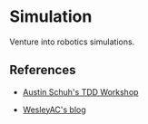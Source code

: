 # Simulation

Venture into robotics simulations.

## References

- [Austin Schuh's TDD Workshop](https://www.youtube.com/watch?v=uGtT8ojgSzg)

- [WesleyAC's blog](http://blog.wesleyac.com/posts/intro-to-control-part-four-state-space)
